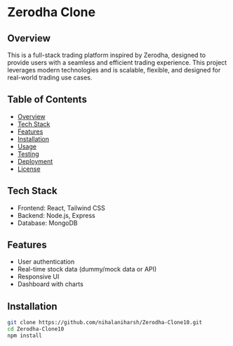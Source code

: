 # Zerodha Clone

## Overview

This is a full-stack trading platform inspired by Zerodha, designed to provide users with a seamless and efficient trading experience. This project leverages modern technologies and is scalable, flexible, and designed for real-world trading use cases.

## Table of Contents

- [Overview](#overview)
- [Tech Stack](#tech-stack)
- [Features](#features)
- [Installation](#installation)
- [Usage](#usage)
- [Testing](#testing)
- [Deployment](#deployment)
- [License](#license)

## Tech Stack

- Frontend: React, Tailwind CSS
- Backend: Node.js, Express
- Database: MongoDB

## Features

- User authentication
- Real-time stock data (dummy/mock data or API)
- Responsive UI
- Dashboard with charts

## Installation

```bash
git clone https://github.com/nihalaniharsh/Zerodha-Clone10.git
cd Zerodha-Clone10
npm install
